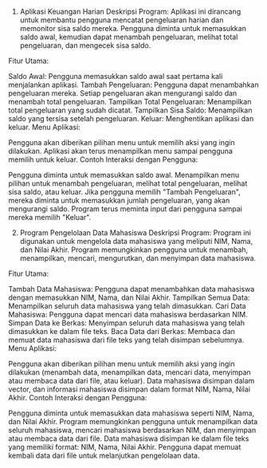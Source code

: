 1. Aplikasi Keuangan Harian
Deskripsi Program: Aplikasi ini dirancang untuk membantu pengguna mencatat pengeluaran harian dan memonitor sisa saldo mereka. Pengguna diminta untuk memasukkan saldo awal, kemudian dapat menambah pengeluaran, melihat total pengeluaran, dan mengecek sisa saldo.

Fitur Utama:

Saldo Awal: Pengguna memasukkan saldo awal saat pertama kali menjalankan aplikasi.
Tambah Pengeluaran: Pengguna dapat menambahkan pengeluaran mereka. Setiap pengeluaran akan mengurangi saldo dan menambah total pengeluaran.
Tampilkan Total Pengeluaran: Menampilkan total pengeluaran yang sudah dicatat.
Tampilkan Sisa Saldo: Menampilkan saldo yang tersisa setelah pengeluaran.
Keluar: Menghentikan aplikasi dan keluar.
Menu Aplikasi:

Pengguna akan diberikan pilihan menu untuk memilih aksi yang ingin dilakukan. Aplikasi akan terus menampilkan menu sampai pengguna memilih untuk keluar.
Contoh Interaksi dengan Pengguna:

Pengguna diminta untuk memasukkan saldo awal.
Menampilkan menu pilihan untuk menambah pengeluaran, melihat total pengeluaran, melihat sisa saldo, atau keluar.
Jika pengguna memilih "Tambah Pengeluaran", mereka diminta untuk memasukkan jumlah pengeluaran, yang akan mengurangi saldo.
Program terus meminta input dari pengguna sampai mereka memilih "Keluar".

2. Program Pengelolaan Data Mahasiswa
Deskripsi Program: Program ini digunakan untuk mengelola data mahasiswa yang meliputi NIM, Nama, dan Nilai Akhir. Program memungkinkan pengguna untuk menambah, menampilkan, mencari, mengurutkan, dan menyimpan data mahasiswa.

Fitur Utama:

Tambah Data Mahasiswa: Pengguna dapat menambahkan data mahasiswa dengan memasukkan NIM, Nama, dan Nilai Akhir.
Tampilkan Semua Data: Menampilkan seluruh data mahasiswa yang telah dimasukkan.
Cari Data Mahasiswa: Pengguna dapat mencari data mahasiswa berdasarkan NIM.
Simpan Data ke Berkas: Menyimpan seluruh data mahasiswa yang telah dimasukkan ke dalam file teks.
Baca Data dari Berkas: Membaca dan memuat data mahasiswa dari file teks yang telah disimpan sebelumnya.
Menu Aplikasi:

Pengguna akan diberikan pilihan menu untuk memilih aksi yang ingin dilakukan (menambah data, menampilkan data, mencari data, menyimpan atau membaca data dari file, atau keluar).
Data mahasiswa disimpan dalam vector, dan informasi mahasiswa disimpan dalam format NIM, Nama, Nilai Akhir.
Contoh Interaksi dengan Pengguna:

Pengguna diminta untuk memasukkan data mahasiswa seperti NIM, Nama, dan Nilai Akhir.
Program memungkinkan pengguna untuk menampilkan data seluruh mahasiswa, mencari mahasiswa berdasarkan NIM, dan menyimpan atau membaca data dari file.
Data mahasiswa disimpan ke dalam file teks yang memiliki format: NIM, Nama, Nilai Akhir.
Pengguna dapat memuat kembali data dari file untuk melanjutkan pengelolaan data.
